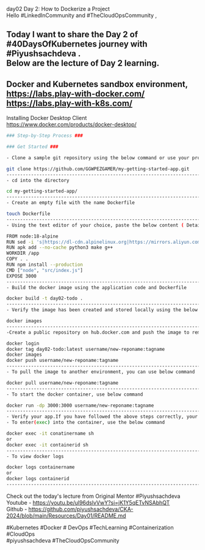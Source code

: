 day02
Day 2: How to Dockerize a Project  
Hello #LinkedInCommunity and #TheCloudOpsCommunity ,  
  
Today I want to share the Day 2 of #40DaysOfKubernetes journey with #Piyushsachdeva .  
Below are the lecture of Day 2 learning.  
---------------------------------------------------------------------------------------------------------------------------------  
Docker and Kubernetes sandbox environment,  
https://labs.play-with-docker.com/  
https://labs.play-with-k8s.com/  
---------------------------------------------------------------------------------------------------------------------------------  
Installing Docker Desktop Client  
https://www.docker.com/products/docker-desktop/
```bash
### Step-by-Step Process ###

### Get Started ###

- Clone a sample git repository using the below command or use your project for the demo:

git clone https://github.com/GGWPEZGAMER/my-getting-started-app.git
---------------------------------------------------------------------------------------------------------------------------------
- cd into the directory

cd my-getting-started-app/
---------------------------------------------------------------------------------------------------------------------------------
- Create an empty file with the name Dockerfile

touch Dockerfile
----------------------------------------------------------------------------------------------------------------------------------
- Using the text editor of your choice, paste the below content ( Details about each of these have already shared in the video )

FROM node:18-alpine
RUN sed -i 's|https://dl-cdn.alpinelinux.org|https://mirrors.aliyun.com|g' /etc/apk/repositories
RUN apk add --no-cache python3 make g++
WORKDIR /app
COPY . .
RUN npm install --production
CMD ["node", "src/index.js"]
EXPOSE 3000
----------------------------------------------------------------------------------------------------------------------------------
- Build the docker image using the application code and Dockerfile

docker build -t day02-todo .
----------------------------------------------------------------------------------------------------------------------------------
- Verify the image has been created and stored locally using the below command:

docker images
------------------------------------------------------------------------------------------------------------------------------------
-Create a public repository on hub.docker.com and push the image to remote repo

docker login
docker tag day02-todo:latest username/new-reponame:tagname
docker images
docker push username/new-reponame:tagname
-------------------------------------------------------------------------------------------------------------------------------------
- To pull the image to another environment, you can use below command

docker pull username/new-reponame:tagname
--------------------------------------------------------------------------------------------------------------------------------------
- To start the docker container, use below command

docker run -dp 3000:3000 username/new-reponame:tagname
---------------------------------------------------------------------------------------------------------------------------------------
- Verify your app.If you have followed the above steps correctly, your app should be listening on localhost:3000
- To enter(exec) into the container, use the below command

docker exec -it conatinername sh
or
docker exec -it containerid sh
----------------------------------------------------------------------------------------------------------------------------------------
- To view docker logs

docker logs containername
or
docker logs containerid
------------------------------------------------------------------------------------------------------------------------------------------
```
Check out the today's lecture from Original Mentor #Piyushsachdeva  
Youtube - https://youtu.be/ul96dslvVwY?si=jK1Y5qETvNSAbhQT  
Github - https://github.com/piyushsachdeva/CKA-2024/blob/main/Resources/Day01/README.md  
  
#Kubernetes #Docker # DevOps #TechLearning #Containerization #CloudOps  
#piyushsachdeva #TheCloudOpsCommunity

